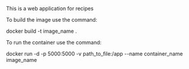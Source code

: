 This is a web application for recipes

To build the image use  the command:

docker build -t image_name .

To run the container use the command:

docker run -d -p 5000:5000 -v path_to_file:/app --name container_name image_name
